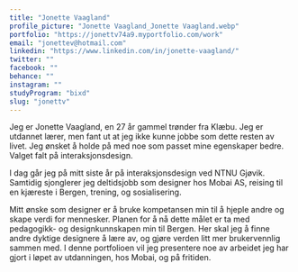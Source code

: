 ```yaml
---
title: "Jonette Vaagland"
profile_picture: "Jonette Vaagland_Jonette Vaagland.webp"
portfolio: "https://jonettv74a9.myportfolio.com/work"
email: "jonettev@hotmail.com"
linkedin: "https://www.linkedin.com/in/jonette-vaagland/"
twitter: ""
facebook: ""
behance: ""
instagram: ""
studyProgram: "bixd"
slug: "jonettv"
---
```


Jeg er Jonette Vaagland, en 27 år gammel trønder fra Klæbu. Jeg er utdannet lærer, men fant ut at jeg ikke kunne jobbe som dette resten av livet. Jeg ønsket å holde på med noe som passet mine egenskaper bedre. Valget falt på interaksjonsdesign.

I dag går jeg på mitt siste år på interaksjonsdesign ved NTNU Gjøvik. Samtidig sjonglerer jeg deltidsjobb som designer hos Mobai AS, reising til en kjæreste i Bergen, trening, og sosialisering.

Mitt ønske som designer er å bruke kompetansen min til å hjeple andre og skape verdi for mennesker. Planen for å nå dette målet er ta med pedagogikk- og designkunnskapen min til Bergen. Her skal jeg å finne andre dyktige designere å lære av, og gjøre verden litt mer brukervennlig sammen med. I denne portfolioen vil jeg presentere noe av arbeidet jeg har gjort i løpet av utdanningen, hos Mobai, og på fritiden.
